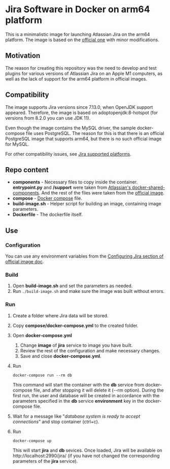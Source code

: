 # Jira Software in Docker on arm64 platform
This is a minimalistic image for launching Atlassian Jira on the arm64 platform. The image is based on the [official one](https://bitbucket.org/atlassian-docker/docker-atlassian-jira/src/master/) with minor modifications.

## Motivation
The reason for creating this repository was the need to develop and test plugins for various versions of Atlassian Jira on an Apple M1 computers, as well as the lack of support for the arm64 platform in official images.

## Compatibility
The image supports Jira versions since 7.13.0, when OpenJDK support appeared. Therefore, the image is based on adoptopenjdk:8-hotspot (for versions from 8.2.0 you can use JDK 11).

Even though the image contains the MySQL driver, the sample docker-compose file uses PostgreSQL. The reason for this is that there is an official PostgreSQL image that supports arm64, but there is no such official image for MySQL.

For other compatibility issues, see [Jira supported platforms](https://confluence.atlassian.com/adminjiraserver/supported-platforms-938846830.html).

## Repo content
* **components** - Necessary files to copy inside the container. **entrypoint.py** and **/support** were taken from [Atlassian's docker-shared-components](https://bitbucket.org/atlassian-docker/docker-shared-components/src/master/). And the rest of the files were taken from the [official image](https://bitbucket.org/atlassian-docker/docker-atlassian-jira/src/master/).
* **compose** - [Docker compose](https://docs.docker.com/compose/) file.
* **build-image.sh** - Helper script for building an image, containing image parameters.
* **Dockerfile** - The dockerfile itself.

## Use
### Configuration
You can use any environment variables from the [Configuring Jira section of official image doc](https://bitbucket.org/atlassian-docker/docker-atlassian-jira/src/master/#markdown-header-configuring-jira).

### Build
1. Open **build-image.sh** and set the parameters as needed.
2. Run `./build-image.sh` and make sure the image was built without errors.

### Run
1. Create a folder where Jira data will be stored.
2. Copy **compose/docker-compose.yml** to the created folder.
3. Open **docker-compose.yml**
   1. Change **image** of **jira** service to image you have built.
   2. Review the rest of the configuration and make necessary changes.
   3. Save and close **docker-compose.yml**.
4. Run

       docker-compose run --rm db
   This command will start the container with the **db** service from docker-compose file, and after stopping it will delete it (--rm option). During the first run, the user and database will be created in accordance with the parameters specified in the **db** service **environment** key in the docker-compose file.
5. Wait for a message like "*database system is ready to accept connections*" and stop container (ctrl+c).
6. Run

       docker-compose up
   This will start **jira** and **db** sevices. Once loaded, Jira will be available on http://localhost:2990/jira/ (if you have not changed the corresponding parameters of the **jira** service).